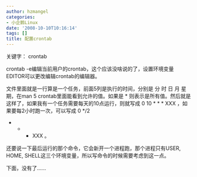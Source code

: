 ```yaml
---
author: hzmangel
categories:
- 小企鹅Linux
date: '2008-10-10T10:16:14'
tags: []
title: 配置crontab
---
```

关键字： crontab

crontab -e编辑当前用户的crontab，这个应该没啥说的了，设置环境变量EDITOR可以更改编辑crontab的编辑器。

文件里面就是一行算是一个任务，前面5列是执行的时间，分别是 分 时 日 月 星期，在man 5 crontab里面能看到允许的值。如果是 *
则表示是所有值。然后就是这样了，如果我有一个任务需要每天的10点运行，则就写成 0 10 * * * XXX ，如果要每2小时跑一次，可以写成 0 */2
* * * XXX 。

还要说一下最后运行的那个命令，它会新开一个进程跑，那个进程只有USER, HOME, SHELL这三个环境变量，所以写命令的时候需要考虑到这一点。

下面，没有了......
